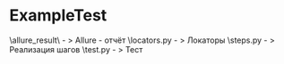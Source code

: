 # ExampleTest
\allure_result\ - > Allure - отчёт
\locators.py - > Локаторы
\steps.py - > Реализация шагов
\test.py - > Тест

